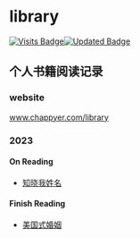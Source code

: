 # library
[![Visits Badge](https://badges.pufler.dev/visits/chappyer/library)](https://github.com/chappyer/library)[![Updated Badge](https://img.shields.io/github/last-commit/chappyer/library?color=blue&label=last%20update)](https://github.com/chappyer/library)





## 个人书籍阅读记录

### website
www.chappyer.com/library

### 2023

#### On Reading

- [知晓我姓名](./2023/on_reading/知晓我姓名.md)


#### Finish Reading

- [美国式婚姻](./2023/finish_reading/美国式婚姻.md)

